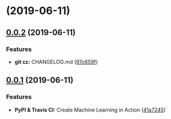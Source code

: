 # [](https://github.com/iOSDevLog/mlaction/compare/v0.0.2...v) (2019-06-11)



## [0.0.2](https://github.com/iOSDevLog/mlaction/compare/v0.0.1...v0.0.2) (2019-06-11)


### Features

* **git cz:** CHANGELOG.md ([97c659f](https://github.com/iOSDevLog/mlaction/commit/97c659f))



## [0.0.1](https://github.com/iOSDevLog/mlaction/compare/41a7245...v0.0.1) (2019-06-11)


### Features

* **PyPI & Travis CI:** Create Machine Learning in Action ([41a7245](https://github.com/iOSDevLog/mlaction/commit/41a7245))



